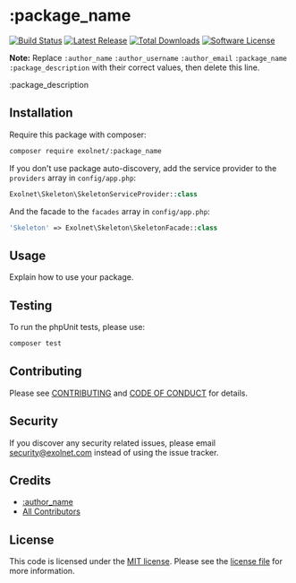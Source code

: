 # :package_name

[![Build Status](https://img.shields.io/travis/eXolnet/:package_name/master.svg?style=flat-square)](https://travis-ci.org/eXolnet/:package_name)
[![Latest Release](https://img.shields.io/packagist/v/eXolnet/:package_name.svg?style=flat-square)](https://packagist.org/packages/eXolnet/:package_name)
[![Total Downloads](https://img.shields.io/packagist/dt/eXolnet/:package_name.svg?style=flat-square)](https://packagist.org/packages/eXolnet/:package_name)
[![Software License](https://img.shields.io/badge/license-MIT-8469ad.svg?style=flat-square)](LICENSE)

**Note:** Replace ```:author_name``` ```:author_username``` ```:author_email``` ```:package_name``` ```:package_description``` with their correct values, then delete this line.

:package_description

## Installation

Require this package with composer:

```bash
composer require exolnet/:package_name
```

If you don't use package auto-discovery, add the service provider to the ``providers`` array in `config/app.php`:

```php
Exolnet\Skeleton\SkeletonServiceProvider::class
```

And the facade to the ``facades`` array in `config/app.php`:

```php
'Skeleton' => Exolnet\Skeleton\SkeletonFacade::class
```

## Usage

Explain how to use your package.

## Testing

To run the phpUnit tests, please use:

```bash
composer test
```

## Contributing

Please see [CONTRIBUTING](CONTRIBUTING.md) and [CODE OF CONDUCT](CODE_OF_CONDUCT.md) for details.

## Security

If you discover any security related issues, please email security@exolnet.com instead of using the issue tracker.

## Credits

- [:author_name](https://github.com/:author_username)
- [All Contributors](../../contributors)

## License

This code is licensed under the [MIT license](http://choosealicense.com/licenses/mit/).
Please see the [license file](LICENSE) for more information.
